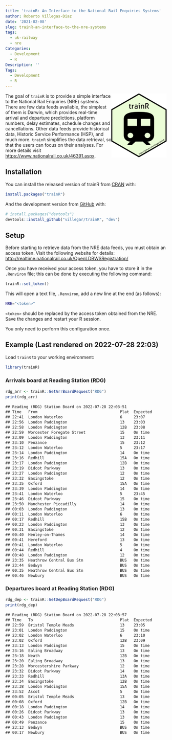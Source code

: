 ```yaml
---
title: 'trainR: An Interface to the National Rail Enquiries Systems'
author: Roberto Villegas-Diaz
date: '2021-02-08'
slug: trainR-an-interface-to-the-nre-systems
tags:
  - uk-railway
  - nre
Categories:
  - Development
  - R
Description: ''
Tags:
  - Development
  - R
---
```


<img src="https://raw.githubusercontent.com/villegar/trainR/main/inst/images/logo.png" alt="logo" align="right" height=200px/>

The goal of `trainR` is to provide a simple interface to the 
National Rail Enquiries (NRE) systems. There are few data feeds 
available, the simplest of them is Darwin, which provides real-time 
arrival and departure predictions, platform numbers, delay estimates, 
schedule changes and cancellations. Other data feeds provide historical 
data, Historic Service Performance (HSP), and much more. `trainR` 
simplifies the data retrieval, so that the users can focus on their 
analyses. For more details visit 
https://www.nationalrail.co.uk/46391.aspx.

## Installation

You can install the released version of trainR from [CRAN](https://CRAN.R-project.org) with:

``` r
install.packages("trainR")
```

And the development version from [GitHub](https://github.com/) with:

``` r
# install.packages("devtools")
devtools::install_github("villegar/trainR", "dev")
```

## Setup
Before starting to retrieve data from the NRE data feeds, you must obtain an access token. 
Visit the following website for details: http://realtime.nationalrail.co.uk/OpenLDBWSRegistration/

Once you have received your access token, you have to store it in the `.Renviron` file; this can be 
done by executing the following command:


```r
trainR::set_token()
```

This will open a text file, `.Renviron`, add a new line at the end (as follows):

```bash
NRE="<token>"
```

`<token>` should be replaced by the access token obtained from the NRE. Save the changes and restart 
your R session.

You only need to perform this configuration once.

## Example (Last rendered on 2022-07-28 22:03)

Load `trainR` to your working environment:

```r
library(trainR)
```

### Arrivals board at Reading Station (RDG)


```r
rdg_arr <- trainR::GetArrBoardRequest("RDG")
print(rdg_arr)
```

```
## Reading (RDG) Station Board on 2022-07-28 22:03:51
## Time   From                                    Plat  Expected
## 22:41  London Waterloo                         6     23:07
## 22:56  London Paddington                       13    23:03
## 22:58  London Paddington                       12B   23:08
## 22:59  Worcester Foregate Street               15    On time
## 23:09  London Paddington                       13    23:11
## 23:10  Penzance                                15    23:12
## 23:12  London Waterloo                         5     23:17
## 23:14  London Paddington                       14    On time
## 23:16  Redhill                                 15A   On time
## 23:17  London Paddington                       12B   On time
## 23:19  Didcot Parkway                          13    On time
## 23:27  London Paddington                       12    On time
## 23:32  Basingstoke                             12    On time
## 23:35  Oxford                                  15A   On time
## 23:39  London Paddington                       14    On time
## 23:41  London Waterloo                         5     23:45
## 23:46  Didcot Parkway                          15    On time
## 23:50  Manchester Piccadilly                   14    On time
## 00:03  London Paddington                       13    On time
## 00:11  London Waterloo                         6     On time
## 00:17  Redhill                                 15B   On time
## 00:23  London Paddington                       13    On time
## 00:31  Basingstoke                             12    On time
## 00:40  Henley-on-Thames                        14    On time
## 00:41  Hereford                                13    On time
## 00:41  London Waterloo                         5     On time
## 00:44  Redhill                                 4     On time
## 00:48  London Paddington                       12    On time
## 23:35  Heathrow Central Bus Stn                BUS   On time
## 23:44  Bedwyn                                  BUS   On time
## 00:35  Heathrow Central Bus Stn                BUS   On time
## 00:46  Newbury                                 BUS   On time
```

### Departures board at Reading Station (RDG)


```r
rdg_dep <- trainR::GetDepBoardRequest("RDG")
print(rdg_dep)
```

```
## Reading (RDG) Station Board on 2022-07-28 22:03:57
## Time   To                                      Plat  Expected
## 22:59  Bristol Temple Meads                    13    23:05
## 23:01  London Paddington                       15    On time
## 23:02  London Waterloo                         6     23:10
## 23:02  Oxford                                  12B   23:09
## 23:13  London Paddington                       15    On time
## 23:16  Ealing Broadway                         13    On time
## 23:18  Neath                                   12B   On time
## 23:20  Ealing Broadway                         13    On time
## 23:28  Worcestershire Parkway                  12    On time
## 23:32  Didcot Parkway                          14    On time
## 23:33  Redhill                                 13A   On time
## 23:34  Basingstoke                             12B   On time
## 23:38  London Paddington                       15A   On time
## 23:52  Ascot                                   5     On time
## 00:05  Bristol Temple Meads                    13    On time
## 00:08  Oxford                                  12B   On time
## 00:18  London Paddington                       14    On time
## 00:26  Didcot Parkway                          13    On time
## 00:43  London Paddington                       13    On time
## 00:49  Penzance                                15    On time
## 23:13  Bedwyn                                  BUS   On time
## 00:17  Newbury                                 BUS   On time
```
